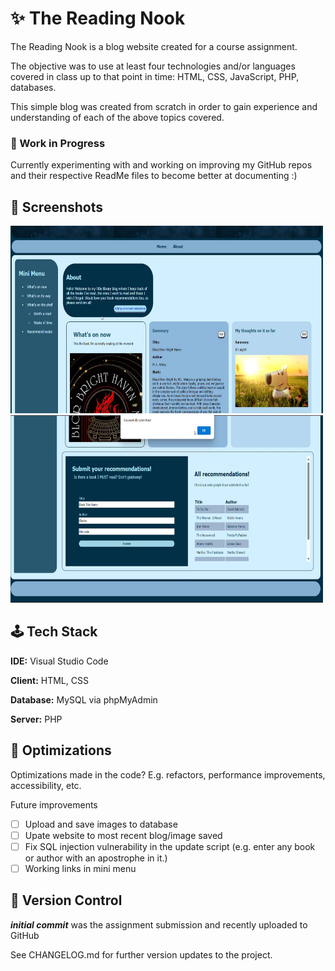 
# ✨ The Reading Nook

The Reading Nook is a blog website created for a course assignment. 

The objective was to use at least four technologies and/or languages covered in class up to that point in time: HTML, CSS, JavaScript, PHP, databases. 

This simple blog was created from scratch in order to gain experience and understanding of each of the above topics covered.

### 🔧 Work in Progress
Currently experimenting with and working on improving my GitHub repos and their respective ReadMe files to become better at documenting  :)

## 📸 Screenshots
<img src="https://github.com/ImGladieToMeetYou/BookBlog/blob/main/Images/README/BookBlog1.png" alt="Description" width="500" height="300"/>
<img src="https://github.com/ImGladieToMeetYou/BookBlog/blob/main/Images/README/BookBlog2.png" alt="Description" width="500" height="300"/>

## 🕹 Tech Stack

**IDE:** Visual Studio Code

**Client:** HTML, CSS

**Database:** MySQL via phpMyAdmin

**Server:** PHP

## 📝 Optimizations

Optimizations made in the code? E.g. refactors, performance improvements, accessibility, etc.

Future improvements
- [ ]   Upload and save images to database
- [ ]   Upate website to most recent blog/image saved
- [ ]   Fix SQL injection vulnerability in the update script (e.g. enter any book or author with an apostrophe in it.)
- [ ]   Working links in mini menu

## 🧩 Version Control

***initial commit*** was the assignment submission and recently uploaded to GitHub

See CHANGELOG.md for further version updates to the project. 
